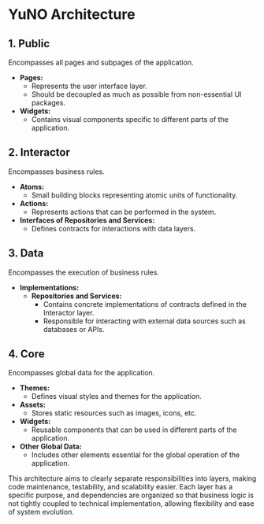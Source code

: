 # YuNO Architecture

## 1. Public

Encompasses all pages and subpages of the application.

- **Pages:**
  - Represents the user interface layer.
  - Should be decoupled as much as possible from non-essential UI packages.
- **Widgets:**
  - Contains visual components specific to different parts of the application.

## 2. Interactor

Encompasses business rules.

- **Atoms:**
  - Small building blocks representing atomic units of functionality.
- **Actions:**
  - Represents actions that can be performed in the system.
- **Interfaces of Repositories and Services:**
  - Defines contracts for interactions with data layers.

## 3. Data

Encompasses the execution of business rules.

- **Implementations:**
  - **Repositories and Services:**
    - Contains concrete implementations of contracts defined in the Interactor layer.
    - Responsible for interacting with external data sources such as databases or APIs.

## 4. Core

Encompasses global data for the application.

- **Themes:**
  - Defines visual styles and themes for the application.
- **Assets:**
  - Stores static resources such as images, icons, etc.
- **Widgets:**
  - Reusable components that can be used in different parts of the application.
- **Other Global Data:**
  - Includes other elements essential for the global operation of the application.

This architecture aims to clearly separate responsibilities into layers, making code maintenance, testability, and scalability easier. Each layer has a specific purpose, and dependencies are organized so that business logic is not tightly coupled to technical implementation, allowing flexibility and ease of system evolution.
